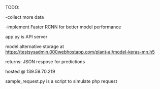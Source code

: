 TODO:

  -collect more data
  
  -implement Faster RCNN for better model performance
  

app.py is API server

model alternative storage at https://testsysadmin.000webhostapp.com/plant-ai/model-keras-mn.h5

returns: JSON respose for predictions

hosted @ 139.59.70.219

sample_request.py is a script to simulate php request
